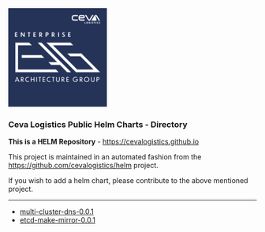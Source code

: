 <html>
<img src='./CEVA_EAG_logo.jpg' width="200" height="200"/>  
<h3>Ceva Logistics Public Helm Charts - Directory</h3>


<strong>This is a HELM Repository</strong> - <a href='https://cevalogistics.github.io'>https://cevalogistics.github.io</a><br>

This project is maintained in an automated fashion from the <a href='https://github.com/cevalogistics/helm'>https://github.com/cevalogistics/helm</a> project.

If you wish to add a helm chart, please contribute to the above mentioned project.<br/><hr/>
<ul>
<li><a href='https://github.com/cevalogistics/helm/tree/master/charts/stable/multi-cluster-dns' target='_blank' >multi-cluster-dns-0.0.1</a></li>
<li><a href='https://github.com/cevalogistics/helm/tree/master/charts/stable/etcd-make-mirror' target='_blank' >etcd-make-mirror-0.0.1</a></li>
</ul>
</html>
